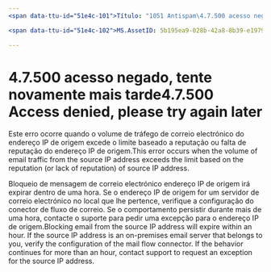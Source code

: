 ```yaml
---
<span data-ttu-id="51e4c-101">Título: "1051 Antispam\4.7.500 acesso negado, tente novamente mais tarde" ms.author: chrisda author: Gestor de chrisda: serdars ms.date: 28/9/2018 ms.audience: ITPro ms.topic: artigo ROBOTS: NOINDEX, NOFOLLOW localization_priority: prioridade</span><span class="sxs-lookup"><span data-stu-id="51e4c-101">title: "1051 Antispam\4.7.500 Access denied, please try again later" ms.author: chrisda author: chrisda manager: serdars ms.date: 9/28/2018 ms.audience: ITPro ms.topic: article ROBOTS: NOINDEX, NOFOLLOW localization_priority: Priority</span></span>

<span data-ttu-id="51e4c-102">MS.AssetID: 5b195ea9-028b-42a8-8b39-e19797a00d8e</span><span class="sxs-lookup"><span data-stu-id="51e4c-102">ms.assetid: 5b195ea9-028b-42a8-8b39-e19797a00d8e</span></span>

---
```




# <a name="47500-access-denied-please-try-again-later"></a><span data-ttu-id="51e4c-103">4.7.500 acesso negado, tente novamente mais tarde</span><span class="sxs-lookup"><span data-stu-id="51e4c-103">4.7.500 Access denied, please try again later</span></span>

<span data-ttu-id="51e4c-104">Este erro ocorre quando o volume de tráfego de correio electrónico do endereço IP de origem excede o limite baseado a reputação ou falta de reputação do endereço IP de origem.</span><span class="sxs-lookup"><span data-stu-id="51e4c-104">This error occurs when the volume of email traffic from the source IP address exceeds the limit based on the reputation (or lack of reputation) of source IP address.</span></span>
  
<span data-ttu-id="51e4c-p101">Bloqueio de mensagem de correio electrónico endereço IP de origem irá expirar dentro de uma hora. Se o endereço IP de origem for um servidor de correio electrónico no local que lhe pertence, verifique a configuração do conector de fluxo de correio. Se o comportamento persistir durante mais de uma hora, contacte o suporte para pedir uma excepção para o endereço IP de origem.</span><span class="sxs-lookup"><span data-stu-id="51e4c-p101">Blocking email from the source IP address will expire within an hour. If the source IP address is an on-premises email server that belongs to you, verify the configuration of the mail flow connector. If the behavior continues for more than an hour, contact support to request an exception for the source IP address.</span></span>
  

